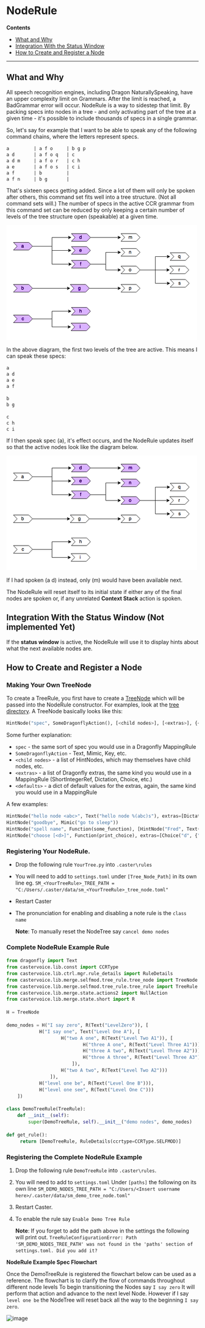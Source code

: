 # NodeRule

**Contents**

- [What and Why](#what-and-why)
- [Integration With the Status Window](#integration-with-the-status-window)
- [How to Create and Register a Node](#how-to-create-and-register-a-node)

---

## What and Why

All speech recognition engines, including Dragon NaturallySpeaking, have an upper complexity limit on Grammars. After the limit is reached, a BadGrammar error will occur. NodeRule is a way to sidestep that limit. By packing specs into nodes in a tree - and only activating part of the tree at a given time - it's possible to include thousands of specs in a single grammar.

So, let's say for example that I want to be able to speak any of the following command chains, where the letters represent specs.

    a         | a f o     | b g p
    a d       | a f o q   | c
    a d m     | a f o r   | c h
    a e       | a f o s   | c i
    a f       | b         |
    a f n     | b g       |

That's sixteen specs getting added. Since a lot of them will only be spoken after others, this command set fits well into a tree structure. (Not all command sets will.) The number of specs in the active CCR grammar from this command set can be reduced by only keeping a certain number of levels of the tree structure open (speakable) at a given time.

<img src="https://raw.githubusercontent.com/dictation-toolbox/Caster/master/docs/img/noderule1.png">

In the above diagram, the first two levels of the tree are active. This means I can speak these specs:

    a
    a d
    a e
    a f
    
    b
    b g
    
    c
    c h
    c i

If I then speak spec (a), it's effect occurs, and the NodeRule updates itself so that the active nodes look like the diagram below.

<img src="https://raw.githubusercontent.com/dictation-toolbox/Caster/master/docs/img/noderule2.png">

If I had spoken (a d) instead, only (m) would have been available next.

The NodeRule will reset itself to its initial state if either any of the final nodes are spoken or, if any unrelated **Context Stack** action is spoken.

## Integration With the Status Window (Not implemented Yet)

If the **status window** is active, the NodeRule will use it to display hints about what the next available nodes are.

## How to Create and Register a Node

### Making Your Own TreeNode

To create a TreeRule, you first have to create a [TreeNode](https://github.com/dictation-toolbox/Caster/blob/master/castervoice/lib/merge/selfmod/tree_rule/tree_node.py) which will be passed into the NodeRule constructor. For examples, look at the [tree directory](https://github.com/dictation-toolbox/Caster/tree/master/castervoice/lib/merge/selfmod/tree_rule/trees). A TreeNode basically looks like this:

```python
HintNode("spec", SomeDragonflyAction(), [<child nodes>], [<extras>], {<defaults>})
```

Some further explanation:

- `spec` - the same sort of spec you would use in a Dragonfly MappingRule
- `SomeDragonflyAction` - Text, Mimic, Key, etc.
- `<child nodes>` - a list of HintNodes, which may themselves have child nodes, etc.
- `<extras>` - a list of Dragonfly extras, the same kind you would use in a MappingRule (ShortIntegerRef, Dictation, Choice, etc.)
- `<defaults>` - a dict of default values for the extras, again, the same kind you would use in a MappingRule

A few examples:

```python
HintNode("hello node <abc>", Text("hello node %(abc)s"), extras=[Dictation("abc")])
HintNode("goodbye", Mimic("go to sleep"))
HintNode("spell name", Function(some_function), [HintNode("Fred", Text("Fred")), HintNode("Sally", Text("Sally"))])
HintNode("choose [<d>]", Function(print_choice), extras=[Choice("d", {"one":1, "two":})], defaults={"d":1})
```

### Registering Your NodeRule.

- Drop the following rule `YourTree.py` into `.caster\rules`

- You will need to add to `settings.toml` under `[Tree_Node_Path]` in its own line eg. `SM_<YourTreeRule>_TREE_PATH = "C:/Users/.caster/data/sm_<YourTreeRule>_tree_node.toml"`

- Restart Caster

- The pronunciation for enabling and disabling a note rule is the `class name` 

  **Note**: To manually reset the NodeTree say `cancel demo nodes`

### Complete NodeRule Example Rule

```python
from dragonfly import Text
from castervoice.lib.const import CCRType
from castervoice.lib.ctrl.mgr.rule_details import RuleDetails
from castervoice.lib.merge.selfmod.tree_rule.tree_node import TreeNode
from castervoice.lib.merge.selfmod.tree_rule.tree_rule import TreeRule
from castervoice.lib.merge.state.actions2 import NullAction
from castervoice.lib.merge.state.short import R

H = TreeNode

demo_nodes = H("I say zero", R(Text("LevelZero")), [
            H("I say one", Text("Level One A"), [
                    H("two A one", R(Text("Level Two A1")), [
                            H("three A one", R(Text("Level Three A1"))),
                            H("three A two", R(Text("Level Three A2"))),
                            H("three A three", R(Text("Level Three A3")))
                        ]),
                    H("two A two", R(Text("Level Two A2")))
                ]),
            H("level one be", R(Text("Level One B"))),
            H("level one see", R(Text("Level One C")))
    ])

class DemoTreeRule(TreeRule):
    def __init__(self):
        super(DemoTreeRule, self).__init__("demo nodes", demo_nodes)

def get_rule():
     return [DemoTreeRule, RuleDetails(ccrtype=CCRType.SELFMOD)]
```

### Registering the Complete NodeRule Example

1. Drop the following rule `DemoTreeRule` into `.caster\rules`.

2. You will need to add to `settings.toml` Under `[paths]`  the following on its own line `SM_DEMO_NODES_TREE_PATH = "C:/Users/<Insert username here>/.caster/data/sm_demo_tree_node.toml"` 

3. Restart Caster.

4. To enable the rule say `Enable Demo Tree Rule`

   **Note**: If you forget to add the path above in the settings the following will print out.
   `TreeRuleConfigurationError: Path 'SM_DEMO_NODES_TREE_PATH' was not found in the 'paths' section of settings.toml. Did you add it?`

**NodeRule Example Spec Flowchart**

Once the DemoTreeRule is registered the flowchart below can be used as a reference. The flowchart is to clarify the flow of commands throughout different node levels  To begin transitioning the Nodes say `I say zero` It will perform that action and advance to the next level Node. However if I say `level one be` the NodeTree will reset back all the way to the beginning `I say zero`.

![image](https://user-images.githubusercontent.com/24551569/70587921-eafe5b00-1b90-11ea-8e17-16db4036bf73.png)